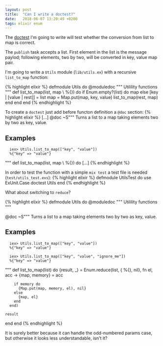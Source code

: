 ```yaml
---
layout: post
title:  "Can I write a doctest?"
date:   2018-06-07 13:20:49 +0200
tags: elixir enum
---
```

The [doctest][doctest] I'm going to write will test whether the conversion from list to map is correct.

The `publish` task accepts a list. First element in the list is the message paylod; following elements, two by two, will be converted in key, value map pair.

I'm going to write a `Utils` module (`lib/utils.ex`) with a recursive `list_to_map` function:

{% highlight elixir %}
defmodule Utils do
  @moduledoc """
  Utilility functions
"""
  def list_to_map(list, map \\ %{}) do
    if Enum.empty?(list) do
      map
    else
      [key | [value | rest]] = list
      map = Map.put(map, key, value)
      list_to_map(rest, map)
    end
  end
end
{% endhighlight %}

To create a `doctest` just add before functon definition a `@doc` section:
{% highlight elixir %}
[...]
@doc ~S"""
  Turns a list to a map taking elements two by two as key, value.

## Examples

      iex> Utils.list_to_map(["key", "value"])
      %{"key" => "value"}

  """
  def list_to_map(list, map \\ %{}) do
[...]
{% endhighlight %}

In order to test the function with a simple `mix test` a test file is needed (`test/utils_test.exs`):
{% highlight elixir %}
defmodule UtilsTest do
  use ExUnit.Case
  doctest Utils
end
{% endhighlight %}

What about switching to `reduce`?

{% highlight elixir %}
defmodule Utils do
  @moduledoc """
    Utilility functions
  """

  @doc ~S"""
  Turns a list to a map taking elements two by two as key, value.

  ## Examples

      iex> Utils.list_to_map(["key", "value"])
      %{"key" => "value"}

      iex> Utils.list_to_map(["key", "value", "ignore_me"])
      %{"key" => "value"}
  """
  def list_to_map(list) do
    {result, _} =
      Enum.reduce(list, { %{}, nil}, fn el, acc ->
        {map, memory} = acc

        if memory do
          {Map.put(map, memory, el), nil}
        else
          {map, el}
        end
      end)

    result
  end
end
{% endhighlight %}

It is surely better because it can handle the odd-numbered params case, but otherwise it looks less understandable, isn't it?


[doctest]: https://elixir-lang.org/getting-started/mix-otp/docs-tests-and-with.html#doctests
